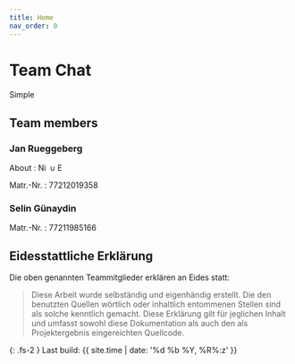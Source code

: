 ```yaml
---
title: Home
nav_order: 0
---
```


# Team Chat

Simple 

## Team members

### Jan Rueggeberg

About
: <img src="https://raw.githubusercontent.com/j4n-r/FSWD_sc-admin/refs/heads/main/docs/assets/svg/nixos.svg" alt="NixOS" style="height: 1.2em; width: 1.2em; vertical-align: text-bottom;"> ∪ <img src="https://raw.githubusercontent.com/j4n-r/FSWD_sc-admin/refs/heads/main/docs/assets/svg/gnuemacs.svg" alt="Emacs" style="height: 1.2em; width: 1.2em; vertical-align: text-bottom;">

Matr.-Nr.
: 77212019358

### Selin Günaydin

Matr.-Nr.
: 77211985166

## Eidesstattliche Erklärung

Die oben genannten Teammitglieder erklären an Eides statt:

> Diese Arbeit wurde selbständig und eigenhändig erstellt. Die den benutzten Quellen wörtlich oder inhaltlich entommenen Stellen sind als solche kenntlich gemacht. Diese Erklärung gilt für jeglichen Inhalt und umfasst sowohl diese Dokumentation als auch den als Projektergebnis eingereichten Quellcode.

{: .fs-2 }
Last build: {{ site.time | date: '%d %b %Y, %R%:z' }}
